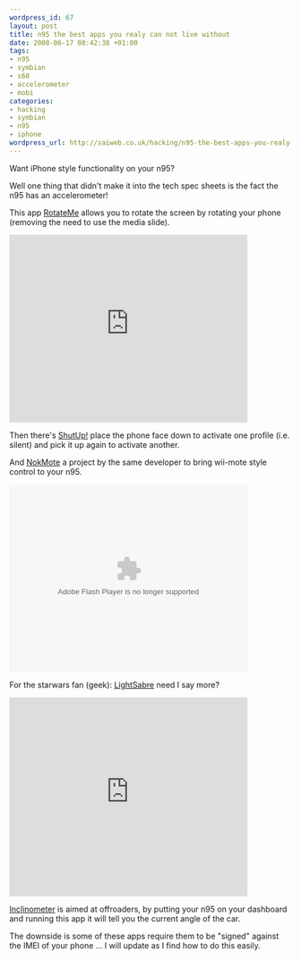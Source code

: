 ```yaml
--- 
wordpress_id: 67
layout: post
title: n95 the best apps you realy can not live without
date: 2008-06-17 08:42:38 +01:00
tags: 
- n95
- symbian
- s60
- accelerometer
- mobi
categories: 
- hacking
- symbian
- n95
- iphone
wordpress_url: http://saiweb.co.uk/hacking/n95-the-best-apps-you-realy-can-not-live-without
---
```

<p>Want iPhone style functionality on your n95?</p>
<p>Well one thing that didn't make it into the tech spec sheets is the fact the n95 has an accelerometer!</p>
<p>This app <a href="http://www.bysamir.fr/rotateme/">RotateMe</a> allows you to rotate the screen by rotating your phone (removing the need to use the media slide).</p>
<p><embed src="http://www.dailymotion.com/swf/4ibThKD7hYG8Ont7p" width="425" height="335" type="application/x-shockwave-flash" allowfullscreen="true" allowscriptaccess="always"> </embed></p>
<p>Then there's <a href="http://www.bysamir.fr/shutup/">ShutUp!</a> place the phone face down to activate one profile (i.e. silent) and pick it up again to activate another.</p>
<p>And <a href="http://www.bysamir.fr/nokmote/">NokMote</a> a project by the same developer to bring wii-mote style control to your n95.</p>
<p><embed src="http://dailymotion.alice.it/swf/7rqena2B4s261o6ta" width="425" height="335" type="application/x-shockwave-flash" allowfullscreen="true" allowscriptaccess="always"> </embed></p>
<p>For the starwars fan (geek): <a href="http://www.zoeandgraham.co.uk/lightsabre/">LightSabre</a> need I say more?</p>
<p><embed src="http://www.youtube.com/v/YwksUo6PKH0&rel=1" width="425" height="355" type="application/x-shockwave-flash" wmode="transparent"> </embed></p>
<p><a href="http://mosh.nokia.com/content/3E1BD59369462687E040050AEE043609">Inclinometer</a> is aimed at offroaders, by putting your n95 on your dashboard and running this app it will tell you the current angle of the car.</p>
<p>The downside is some of these apps require them to be "signed" against the IMEI of your phone ... I will update as I find how to do this easily.</p>
